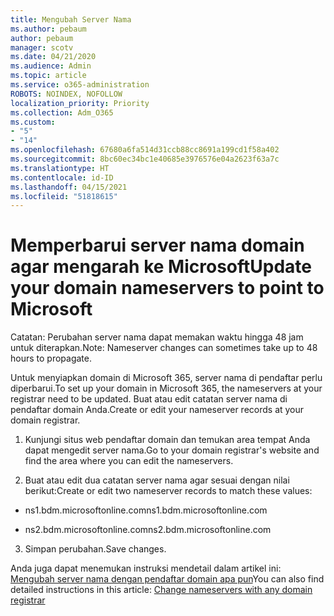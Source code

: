 ```yaml
---
title: Mengubah Server Nama
ms.author: pebaum
author: pebaum
manager: scotv
ms.date: 04/21/2020
ms.audience: Admin
ms.topic: article
ms.service: o365-administration
ROBOTS: NOINDEX, NOFOLLOW
localization_priority: Priority
ms.collection: Adm_O365
ms.custom:
- "5"
- "14"
ms.openlocfilehash: 67680a6fa514d31ccb88cc8691a199cd1f58a402
ms.sourcegitcommit: 8bc60ec34bc1e40685e3976576e04a2623f63a7c
ms.translationtype: HT
ms.contentlocale: id-ID
ms.lasthandoff: 04/15/2021
ms.locfileid: "51818615"
---
```

# <a name="update-your-domain-nameservers-to-point-to-microsoft"></a><span data-ttu-id="68f24-102">Memperbarui server nama domain agar mengarah ke Microsoft</span><span class="sxs-lookup"><span data-stu-id="68f24-102">Update your domain nameservers to point to Microsoft</span></span>

<span data-ttu-id="68f24-103">Catatan: Perubahan server nama dapat memakan waktu hingga 48 jam untuk diterapkan.</span><span class="sxs-lookup"><span data-stu-id="68f24-103">Note: Nameserver changes can sometimes take up to 48 hours to propagate.</span></span>
  
<span data-ttu-id="68f24-104">Untuk menyiapkan domain di Microsoft 365, server nama di pendaftar perlu diperbarui.</span><span class="sxs-lookup"><span data-stu-id="68f24-104">To set up your domain in Microsoft 365, the nameservers at your registrar need to be updated.</span></span> <span data-ttu-id="68f24-105">Buat atau edit catatan server nama di pendaftar domain Anda.</span><span class="sxs-lookup"><span data-stu-id="68f24-105">Create or edit your nameserver records at your domain registrar.</span></span>
  
1. <span data-ttu-id="68f24-106">Kunjungi situs web pendaftar domain dan temukan area tempat Anda dapat mengedit server nama.</span><span class="sxs-lookup"><span data-stu-id="68f24-106">Go to your domain registrar's website and find the area where you can edit the nameservers.</span></span>
  
2. <span data-ttu-id="68f24-107">Buat atau edit dua catatan server nama agar sesuai dengan nilai berikut:</span><span class="sxs-lookup"><span data-stu-id="68f24-107">Create or edit two nameserver records to match these values:</span></span>

  - <span data-ttu-id="68f24-108">ns1.bdm.microsoftonline.com</span><span class="sxs-lookup"><span data-stu-id="68f24-108">ns1.bdm.microsoftonline.com</span></span>

  - <span data-ttu-id="68f24-109">ns2.bdm.microsoftonline.com</span><span class="sxs-lookup"><span data-stu-id="68f24-109">ns2.bdm.microsoftonline.com</span></span>

3. <span data-ttu-id="68f24-110">Simpan perubahan.</span><span class="sxs-lookup"><span data-stu-id="68f24-110">Save changes.</span></span>

<span data-ttu-id="68f24-111">Anda juga dapat menemukan instruksi mendetail dalam artikel ini: [Mengubah server nama dengan pendaftar domain apa pun](https://docs.microsoft.com/microsoft-365/admin/get-help-with-domains/change-nameservers-at-any-domain-registrar)</span><span class="sxs-lookup"><span data-stu-id="68f24-111">You can also find detailed instructions in this article: [Change nameservers with any domain registrar](https://docs.microsoft.com/microsoft-365/admin/get-help-with-domains/change-nameservers-at-any-domain-registrar)</span></span>
  